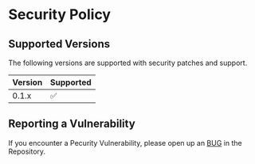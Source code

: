 # Security Policy

## Supported Versions

The following versions are supported with security patches and support.

| Version | Supported          |
| ------- | ------------------ |
| 0.1.x   | :white_check_mark: |

## Reporting a Vulnerability

If you encounter a Pecurity Vulnerability, please open up an [BUG](./issues) in the Repository.
